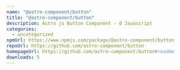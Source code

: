 ```yaml
---
name: "@astro-component/button"
title: "@astro-component/button"
description: Astro js Button Component - 0 Javascript
categories:
  - uncategorized
npmUrl: https://www.npmjs.com/package/@astro-component/button
repoUrl: https://github.com/astro-component/button
homepageUrl: https://github.com/astro-component/button#readme
downloads: 5
---
```

